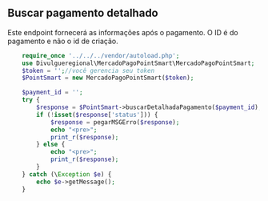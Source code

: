 ## Buscar pagamento detalhado

Este endpoint fornecerá as informações após o pagamento. O ID é do pagamento e não o id de criação.

```php
    require_once '../../../vendor/autoload.php';
    use Divulgueregional\MercadoPagoPointSmart\MercadoPagoPointSmart;
    $token = '';//você gerencia seu token
    $PointSmart = new MercadoPagoPointSmart($token);

    $payment_id = '';
    try {
        $response = $PointSmart->buscarDetalhadaPagamento($payment_id);
        if (!isset($response['status'])) {
            $response = pegarMSGErro($response);
            echo "<pre>";
            print_r($response);
        } else {
            echo "<pre>";
            print_r($response);
        }
    } catch (\Exception $e) {
        echo $e->getMessage();
    }
```
